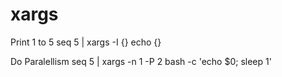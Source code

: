 # xargs

Print 1 to 5
    seq 5 | xargs  -I {} echo {}


Do Paralellism
    seq 5 | xargs -n 1 -P 2 bash -c 'echo $0; sleep 1'


